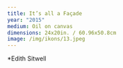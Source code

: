 ```yaml
---
title: It’s all a Façade
year: "2015"
medium: Oil on canvas
dimensions: 24x20in. / 60.96x50.8cm
image: /img/ikons/13.jpeg
---
```

*Edith Sitwell
